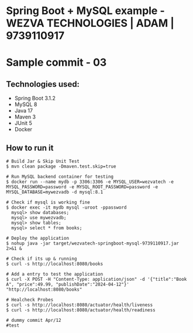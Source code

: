 # Spring Boot + MySQL example - WEZVA TECHNOLOGIES | ADAM | 9739110917
# Sample commit - 03

## Technologies used:
* Spring Boot 3.1.2
* MySQL 8
* Java 17
* Maven 3
* JUnit 5
* Docker

## How to run it
```
# Build Jar & Skip Unit Test
$ mvn clean package -Dmaven.test.skip=true

# Run MySQL backend container for testing
$ docker run --name mydb -p 3306:3306 -e MYSQL_USER=wezvatech -e MYSQL_PASSWORD=password -e MYSQL_ROOT_PASSWORD=password -e MYSQL_DATABASE=mywezvadb -d mysql:8.1

# Check if mysql is working fine
$ docker exec -it mydb mysql -uroot -ppassword
  mysql> show databases;
  mysql> use mywezvadb;
  mysql> show tables;
  mysql> select * from books;

# Deploy the application
$ nohup java -jar target/wezvatech-springboot-mysql-9739110917.jar 2>&1 &

# Check if its up & running
$ curl -s http://localhost:8080/books

# Add a entry to test the application
$ curl -X POST -H "Content-Type: application/json" -d '{"title":"Book A", "price":49.99, "publishDate":"2024-04-12"}' "http://localhost:8080/books"

# Healcheck Probes
$ curl -s http://localhost:8080/actuator/health/liveness
$ curl -s http://localhost:8080/actuator/health/readiness

# dummy commit Apr/12
#test
```


